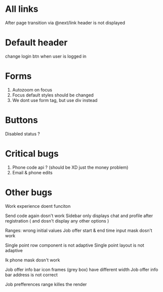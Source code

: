 # All links

After page transition via @next/link header is not displayed

# Default header

change login btn when user is logged in

# Forms

1. Autozoom on focus
2. Focus default styles should be changed
3. We dont use form tag, but use div instead

# Buttons

Disabled status ?

# Critical bugs

1. Phone code api ? (should be XD just the money problem)
2. Email & phone edits

# Other bugs

Work experience doent funciton

Send code again dosn't work
Sidebar only displays chat and profile after registration ( and dosn't display any other options )

Ranges: wrong initial values
Job offer start & end time input mask dosn't work

Single point row component is not adaptive
Single point layout is not adaptive

lk phone mask dosn't work

Job offer info bar icon frames (grey box) have different width
Job offer info bar address is not correct

Job prefferences range killes the render
